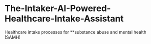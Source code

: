 # The-Intaker-AI-Powered-Healthcare-Intake-Assistant
Healthcare intake processes for **substance abuse and mental health (SAMH)
